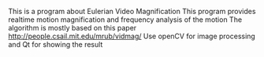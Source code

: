 This is a program about Eulerian Video Magnification
This program provides realtime motion magnification and frequency analysis of the motion
The algorithm is mostly based on this paper
	http://people.csail.mit.edu/mrub/vidmag/
Use openCV for image processing and Qt for showing the result
